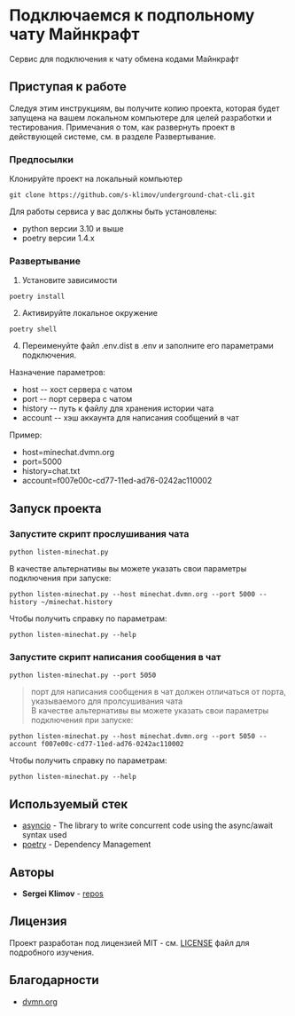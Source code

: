 # Подключаемся к подпольному чату Майнкрафт

Сервис для подключения к чату обмена кодами Майнкрафт

## Приступая к работе

Следуя этим инструкциям, вы получите копию проекта, которая будет запущена на вашем локальном компьютере для целей разработки и тестирования. Примечания о том, как развернуть проект в действующей системе, см. в разделе Развертывание.

### Предпосылки

Клонируйте проект на локальный компьютер

```commandline
git clone https://github.com/s-klimov/underground-chat-cli.git
```

Для работы сервиса у вас должны быть установлены:
* python версии 3.10 и выше
* poetry версии 1.4.x

### Развертывание

1. Установите зависимости
```commandline
poetry install
```
2. Активируйте локальное окружение
```commandline
poetry shell
```
4. Переименуйте файл .env.dist в .env и заполните его параметрами подключения.  

Назначение параметров:
* host -- хост сервера с чатом
* port -- порт сервера с чатом
* history -- путь к файлу для хранения истории чата
* account -- хэш аккаунта для написания сообщений в чат  

Пример:  
* host=minechat.dvmn.org
* port=5000
* history=chat.txt
* account=f007e00c-cd77-11ed-ad76-0242ac110002

## Запуск проекта

### Запустите скрипт прослушивания чата
```commandline
python listen-minechat.py
```
В качестве альтернативы вы можете указать свои параметры подключения при запуске:
```commandline
python listen-minechat.py --host minechat.dvmn.org --port 5000 --history ~/minechat.history
```
Чтобы получить справку по параметрам:
```commandline
python listen-minechat.py --help
```

### Запустите скрипт написания сообщения в чат
```commandline
python listen-minechat.py --port 5050
```
> порт для написания сообщения в чат должен отличаться от порта, указываемого для пролсушивания чата  
В качестве альтернативы вы можете указать свои параметры подключения при запуске:
```commandline
python listen-minechat.py --host minechat.dvmn.org --port 5050 --account f007e00c-cd77-11ed-ad76-0242ac110002
```
Чтобы получить справку по параметрам:
```commandline
python listen-minechat.py --help
```

## Используемый стек

* [asyncio](https://docs.python.org/3/library/asyncio.html) - The library to write concurrent code using the async/await syntax used  
* [poetry](https://python-poetry.org/docs/) - Dependency Management

## Авторы

* **Sergei Klimov** - [repos](https://github.com/s-klimov/)

## Лицензия

Проект разработан под лицензией MIT - см. [LICENSE](LICENSE) файл для подробного изучения.

## Благодарности

* [dvmn.org](https://dvmn.org/modules/)
